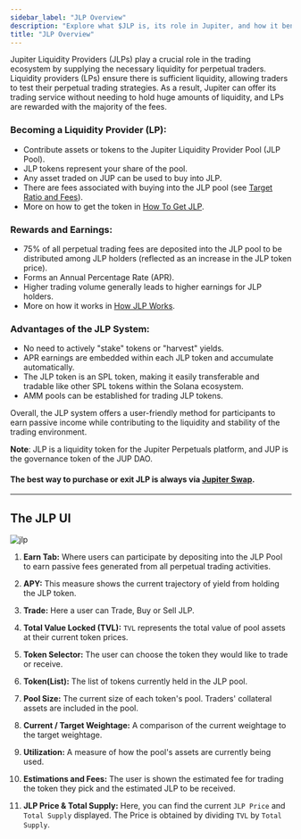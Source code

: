 ```yaml
---
sidebar_label: "JLP Overview"
description: "Explore what $JLP is, its role in Jupiter, and how it benefits traders. Boost your trading strategy with $JLP with our beginners guide."
title: "JLP Overview"
---
```


<head>
    <title>What is  $JLP: Jupiter Liquidity Provider Explained | Jupiter Station</title>
    <meta name="twitter:card" content="summary" />
</head>

Jupiter Liquidity Providers (JLPs) play a crucial role in the trading ecosystem by supplying the necessary liquidity for perpetual traders. Liquidity providers (LPs) ensure there is sufficient liquidity, allowing traders to test their perpetual trading strategies. As a result, Jupiter can offer its trading service without needing to hold huge amounts of liquidity, and LPs are rewarded with the majority of the fees.


### Becoming a Liquidity Provider (LP):

 - Contribute assets or tokens to the Jupiter Liquidity Provider Pool (JLP Pool).
 - JLP tokens represent your share of the pool.
 - Any asset traded on JUP can be used to buy into JLP.
 - There are fees associated with buying into the JLP pool (see [Target Ratio and Fees](../jlp/How-JLP-Works#target-ratio-and-fees)).
 - More on how to get the token in [How To Get JLP](../jlp/How-To-Get-JLP).

### Rewards and Earnings:

 - 75% of all perpetual trading fees are deposited into the JLP pool to be distributed among JLP holders (reflected as an increase in the JLP token price).
 - Forms an Annual Percentage Rate (APR).
 - Higher trading volume generally leads to higher earnings for JLP holders.
 - More on how it works in [How JLP Works](../jlp/How-JLP-Works).

### Advantages of the JLP System:

 - No need to actively "stake" tokens or "harvest" yields.
 - APR earnings are embedded within each JLP token and accumulate automatically.
 - The JLP token is an SPL token, making it easily transferable and tradable like other SPL tokens within the Solana ecosystem.
 - AMM pools can be established for trading JLP tokens.


Overall, the JLP system offers a user-friendly method for participants to earn passive income while contributing to the liquidity and stability of the trading environment.

**Note**: JLP is a liquidity token for the Jupiter Perpetuals platform, and JUP is the governance token of the JUP DAO.

#### The best way to purchase or exit JLP is always via [Jupiter Swap](https://jup.ag/swap/USDC-JLP).

---

## The JLP UI
![jlp](../img/jlp/jlp-1.png)


1. **Earn Tab:** Where users can participate by depositing into the JLP Pool to earn passive fees generated from all perpetual trading activities.

2. **APY:** This measure shows the current trajectory of yield from holding the JLP token.

3. **Trade:** Here a user can Trade, Buy or Sell JLP.

4. **Total Value Locked (TVL):** `TVL` represents the total value of pool assets at their current token prices.

5. **Token Selector:** The user can choose the token they would like to trade or receive.

6. **Token(List):** The list of tokens currently held in the JLP pool.

7. **Pool Size:** The current size of each token's pool. Traders' collateral assets are included in the pool.

8. **Current / Target Weightage:** A comparison of the current weightage to the target weightage.

9. **Utilization:** A measure of how the pool's assets are currently being used.

10. **Estimations and Fees:** The user is shown the estimated fee for trading the token they pick and the estimated JLP to be received.

11. **JLP Price & Total Supply:** Here, you can find the current `JLP Price` and `Total Supply` displayed. The Price is obtained by dividing `TVL` by `Total Supply`.




